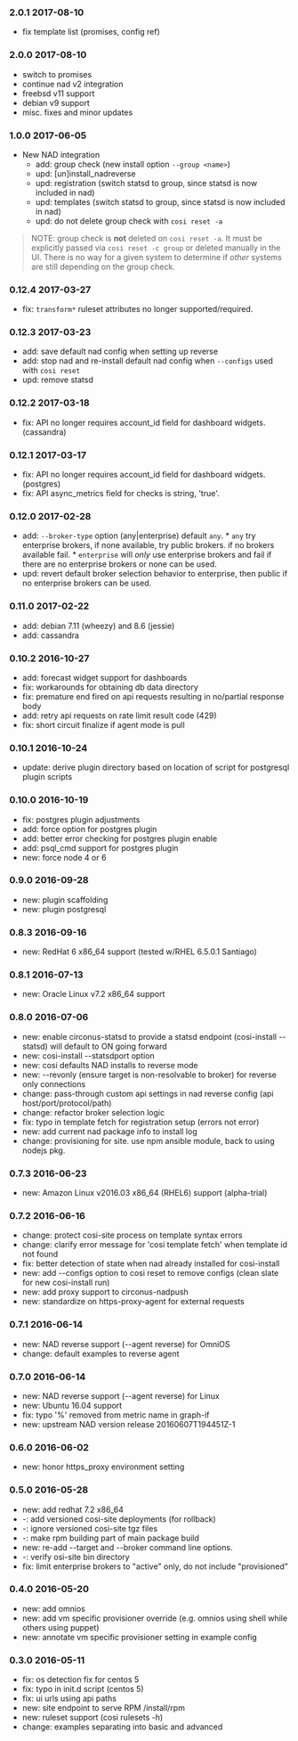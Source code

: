 ### 2.0.1 2017-08-10

* fix template list (promises, config ref)

### 2.0.0 2017-08-10

* switch to promises
* continue nad v2 integration
* freebsd v11 support
* debian v9 support
* misc. fixes and minor updates

### 1.0.0 2017-06-05

* New NAD integration
  * add: group check (new install option `--group <name>`)
  * upd: [un]install_nadreverse
  * upd: registration (switch statsd to group, since statsd is now included in nad)
  * upd: templates (switch statsd to group, since statsd is now included in nad)
  * upd: do not delete group check with `cosi reset -a`

>  NOTE: group check is **not** deleted on `cosi reset -a`. It must be explicitly passed via `cosi reset -c group` or deleted manually in the UI. There is no way for a given system to determine if *other* systems are still depending on the group check.

### 0.12.4 2017-03-27

* fix: `transform*` ruleset attributes no longer supported/required.

### 0.12.3 2017-03-23

* add: save default nad config when setting up reverse
* add: stop nad and re-install default nad config when `--configs` used with `cosi reset`
* upd: remove statsd

### 0.12.2 2017-03-18

* fix: API no longer requires account_id field for dashboard widgets. (cassandra)

### 0.12.1 2017-03-17

* fix: API no longer requires account_id field for dashboard widgets. (postgres)
* fix: API async_metrics field for checks is string, 'true'.

### 0.12.0 2017-02-28

* add: `--broker-type` option (any|enterprise) default `any`.
      * `any` try enterprise brokers, if none available, try public brokers. if no brokers available fail.
      * `enterprise` will *only* use enterprise brokers and fail if there are no enterprise brokers or none can be used.
* upd: revert default broker selection behavior to enterprise, then public if no enterprise brokers can be used.

### 0.11.0 2017-02-22

* add: debian 7.11 (wheezy) and 8.6 (jessie)
* add: cassandra

### 0.10.2 2016-10-27

* add: forecast widget support for dashboards
* fix: workarounds for obtaining db data directory
* fix: premature end fired on api requests resulting in no/partial response body
* add: retry api requests on rate limit result code (429)
* fix: short circuit finalize if agent mode is pull

### 0.10.1 2016-10-24

* update: derive plugin directory based on location of script for postgresql plugin scripts

### 0.10.0 2016-10-19

* fix: postgres plugin adjustments
* add: force option for postgres plugin
* add: better error checking for postgres plugin enable
* add: psql\_cmd support for postgres plugin
* new: force node 4 or 6

### 0.9.0 2016-09-28

* new: plugin scaffolding
* new: plugin postgresql

### 0.8.3 2016-09-16

* new: RedHat 6 x86_64 support (tested w/RHEL 6.5.0.1 Santiago)

### 0.8.1 2016-07-13

* new: Oracle Linux v7.2 x86_64 support

### 0.8.0 2016-07-06

* new: enable circonus-statsd to provide a statsd endpoint (cosi-install --statsd) will default to ON going forward
* new: cosi-install --statsdport option
* new: cosi defaults NAD installs to reverse mode
* new: --revonly (ensure target is non-resolvable to broker) for reverse only connections
* change: pass-through custom api settings in nad reverse config (api host/port/protocol/path)
* change: refactor broker selection logic
* fix: typo in template fetch for registration setup (errors not error)
* new: add current nad package info to install log
* change: provisioning for site. use npm ansible module, back to using nodejs pkg.


### 0.7.3 2016-06-23

* new: Amazon Linux v2016.03 x86\_64 (RHEL6) support (alpha-trial)

### 0.7.2 2016-06-16

* change: protect cosi-site process on template syntax errors
* change: clarify error message for 'cosi template fetch' when template id not found
* fix: better detection of state when nad already installed for cosi-install
* new: add --configs option to cosi reset to remove configs (clean slate for new cosi-install run)
* new: add proxy support to circonus-nadpush
* new: standardize on https-proxy-agent for external requests

### 0.7.1 2016-06-14

* new: NAD reverse support (--agent reverse) for OmniOS
* change: default examples to reverse agent

### 0.7.0 2016-06-14

* new: NAD reverse support (--agent reverse) for Linux
* new: Ubuntu 16.04 support
* fix: typo '%' removed from metric name in graph-if
* new: upstream NAD version release 20160607T194451Z-1

### 0.6.0 2016-06-02

* new: honor https_proxy environment setting

### 0.5.0 2016-05-28

* new: add redhat 7.2 x86_64
* -: add versioned cosi-site deployments (for rollback)
* -: ignore versioned cosi-site tgz files
* -: make rpm building part of main package build
* new: re-add --target and --broker command line options.
* -: verify osi-site bin directory
* fix: limit enterprise brokers to "active" only, do not include "provisioned"

### 0.4.0 2016-05-20

* new: add omnios
* new: add vm specific provisioner override (e.g. omnios using shell while others using puppet)
* new: annotate vm specific provisioner setting in example config

### 0.3.0 2016-05-11

 * fix: os detection fix for centos 5
 * fix: typo in init.d script (centos 5)
 * fix: ui urls using api paths  
 * new: site endpoint to serve RPM /install/rpm
 * new: ruleset support (cosi rulesets -h)
 * change: examples separating into basic and advanced
